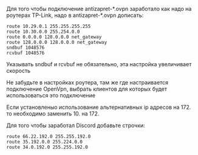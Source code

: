 Для того чтобы подключение antizapret-\*.ovpn заработало как надо на роутерах TP-Link, надо в antizapret-\*.ovpn дописать:

```
route 10.29.0.1 255.255.255.255
route 10.30.0.0 255.254.0.0
route 0.0.0.0 128.0.0.0 net_gateway
route 128.0.0.0 128.0.0.0 net_gateway
sndbuf 1048576
rcvbuf 1048576
```
Указывать sndbuf и rcvbuf не обязательно, эта настройка увеличивает скорость

Не забудьте в настройках роутера, там же где настраивается подключение OpenVpn, выбрать клиентов для которых будет использоваться это подключение 

Если установленыо использование альтернативных ip адресов на 172. то необходимо заменить 10. на 172.

Для того чтобы заработал Discord добавьте строчки:

```
route 66.22.192.0 255.255.192.0
route 35.192.0.0 255.224.0.0
route 34.0.192.0 255.255.192.0
```